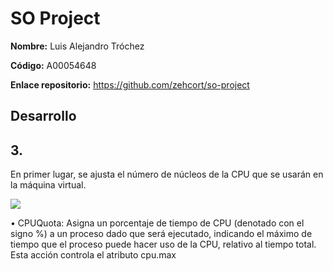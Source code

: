 # SO Project

**Nombre:** Luis Alejandro Tróchez  

**Código:** A00054648

**Enlace repositorio:** https://github.com/zehcort/so-project


## Desarrollo

## 3.


En primer lugar, se ajusta el número de núcleos de la CPU que se usarán en la máquina virtual.


![][1]



• CPUQuota: Asigna un porcentaje de tiempo de CPU (denotado con el signo %) a un proceso dado que será ejecutado, indicando el máximo de tiempo que el proceso puede hacer uso de la CPU, relativo al tiempo total. Esta acción controla el atributo cpu.max




[1]: 1.PNG
